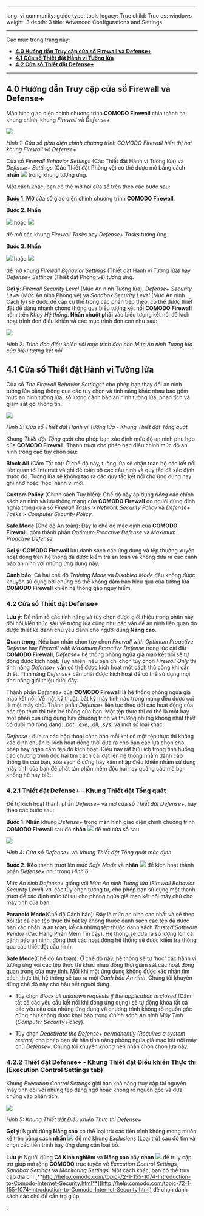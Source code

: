 

---

lang: vi
community: guide
type: tools
legacy: True
child: True
os: windows
weight: 3
depth: 3
title: Advanced Configurations and Settings

---

Các mục trong trang này:

- [**4.0 Hướng dẫn Truy cập cửa sổ Firewall và Defense+**](#4.0)
- [**4.1 Cửa sổ Thiết đặt Hành vi Tường lửa**](#4.1)
- [**4.2 Cửa sổ Thiết đặt Defense+**](#4.2)

-------

<a name="4.0"></a>
## 4.0 Hướng dẫn Truy cập cửa sổ Firewall và Defense+ ##

Màn hình giao diện chính chương trình **COMODO Firewall** chia thành hai khung chính,  khung *Firewall* và *Defense+*. 

![](/sbox/screen/comodo-vi/80.png)

*Hình 1: Cửa sổ giao diện chính chương trình COMODO Firewall hiển thị hai khung Firewall và Defense+*

Cửa sổ *Firewall Behavior Settings* (Các Thiết đặt Hành vi Tường lửa) và *Defense+ Settings* (Các Thiết đặt Phòng vệ) có thể được mở bằng cách **nhấn** ![](/sbox/screen/comodo-vi/43.png) trong khung tương ứng.

Một cách khác, bạn có thể mở hai cửa sổ trên theo các bước sau:

**Bước 1**. **Mở** cửa sổ giao diện chính chương trình **COMODO Firewall**. 

**Bước 2**. **Nhấn** 

![](/sbox/screen/comodo-vi/60.png) hoặc ![](/sbox/screen/comodo-vi/81.png)

để mở các khung *Firewall Tasks* hay *Defense+  Tasks* tương ứng.

**Bước 3**. **Nhấn**  

![](/sbox/screen/comodo-vi/82.png) hoặc ![](/sbox/screen/comodo-vi/83.png) 

để mở khung *Firewall Behavior Settings* (Thiết đặt Hành vi Tường lửa) hay *Defense+ Settings* (Thiết đặt Phòng vệ) tương ứng.


**Gợi ý**: *Firewall Security Level* (Mức An ninh Tường lửa), *Defense+ Security Level* (Mức An ninh Phòng vệ) và *Sandbox Security Level* (Mức An ninh Cách ly) sẽ được đề cập cụ thể trong các phần tiếp theo,  có thể được thiết đặt dễ dàng nhanh chóng thông qua biểu tượng kết nối **COMODO Firewall** nằm trên *Khay Hệ thống*. **Nhấn chuột phải** vào biểu tượng kết nối để kích hoạt trình đơn điều khiển và các mục trình đơn con như sau:

![](/sbox/screen/comodo-vi/84.png)

*Hình 2: Trình đơn điều khiển với  mục trình đơn con Mức An ninh Tương lửa của biểu tượng kết nối* 


<a name="4.1"></a>
## 4.1 Cửa sổ Thiết đặt Hành vi Tường lửa ##

Cửa sổ *The Firewall Behavior Settings** cho phép bạn thay đổi an ninh tương lửa bằng thông qua các tùy chọn và tính năng khác nhau bao gồm mức an ninh tường lửa, số lượng cảnh báo an ninh tường lửa, phan tích và giám sát gói thông tin.

![](/sbox/screen/comodo-vi/44.png)

*Hình 3: Cửa sổ Thiết đặt Hành vi Tường lửa - Khung Thiết đặt Tổng quát*

Khung *Thiết đặt Tổng quát* cho phép bạn xác định mức độ an ninh phù hợp của **COMODO Firewall**. Thanh trượt cho phép bạn điều chỉnh mức độ an ninh trong các tùy chọn sau:

**Block All** (Cấm Tất cả): Ở chế độ này, tường lửa sẽ chặn toàn bộ các kết nối liên quan tới Internet và ghi đè toàn bộ các cấu hình và quy tắc đã xác định trước đó. Tường lửa sẽ không tạo ra các quy tắc kết nối cho ứng dụng hay ghi nhớ hoặc 'học' hành vi mới.

**Custom Policy** (Chính sách Tùy biến): Chế độ này áp dụng *riêng* các chính sách an ninh và lưu thông mạng của **COMODO Firewall** do người dùng định nghĩa trong cửa sổ *Firewall Tasks > Network Security Policy* và *Defense+ Tasks > Computer Security Policy*.

**Safe Mode** (Chế độ An toàn): Đây là chế độ mặc định của **COMODO Firewall**, gồm thành phần *Optimum Proactive Defense* và *Maximum Proactive Defense*.

**Gợi ý**: **COMODO Firewall** lưu danh sách các ứng dụng và tệp thường xuyên hoạt động trên hệ thống đã được kiểm tra an toàn và không đưa ra các cảnh báo an ninh với những ứng dụng này.

**Cảnh báo**: Cả hai chế độ *Training Mode* và *Disabled Mode* đều không được khuyên sử dụng bởi chúng có thể không đảm bảo hiệu quả của tường lửa **COMODO Firewall** khiến hệ thống gặp nguy hiểm.

<a name="4.2"></a>
### 4.2 Cửa sổ Thiết đặt Defense+ ###

**Lưu ý**: Để nắm rõ các tính năng và tùy chọn được giới thiệu trong phần này đòi hỏi kiến thức sâu về tường lửa cũng như các vấn đề an ninh liên quan do được thiết kế dành chủ yếu dành cho người dùng **Nâng cao**.

**Quan trọng**: Nếu bạn nhấn chọn tùy chọn *Firewall with Optimum Proactive Defense* hay *Firewall with Maximum Proactive Defense* trong lúc cài đặt **COMODO Firewall**, *Defense+* hệ thống phòng ngừa giả mạo kết nối sẽ tự động được kích hoạt. Tuy nhiên, nếu bạn chỉ chọn tùy chọn *Firewall Only* thì tính năng *Defense+* vẫn có thể được kích hoạt một cách thủ công khi cần thiết. Tính năng *Defense+* cần phải được kích hoạt để có thể sử dụng mọi tính năng giới thiệu dưới đây.
  

Thành phần *Defense+* của **COMODO Firewall** là hệ thống phòng ngừa giả mạo kết nối. Về mặt kỹ thuật, bất kỳ máy tính nào trong mạng đều được coi là một máy chủ. Thành phần *Defense+* liên tục theo dõi các hoạt động của các tệp thực thi trên hệ thống của bạn. Một tệp thực thi có thể là một hay một phần của ứng dụng hay chương trình và thường nhưng không nhất thiết có đuôi mở rộng dạng: *.bat*, *.exe*, *.dll*, *.sys*, và một số loại khác.

*Defense+* đưa ra các hộp thoại cảnh báo mỗi khi có một tệp thực thi không xác định chuẩn bị kích hoạt đồng thời đưa ra cho bạn các lựa chọn cho phép hay ngăn cấm tệp đó kích hoạt. Điều này rất hữu ích trong tình huống các chương trình độc hại tìm cách cài đặt lên hệ thống nhằm đánh cắp thông tin của bạn, xóa sạch ổ cứng hay xâm nhập điều khiển nhằm sử dụng máy tính của bạn để phát tán phần mềm độc hại hay quảng cáo mà bạn không hề hay biết.
 

### 4.2.1 Thiết đặt Defense+ - Khung Thiết đặt Tổng quát ###

Để tự kích hoạt thành phần *Defense+* và mở cửa sổ *Thiết đặt Defense+*, hãy theo các bước sau:

**Bước 1**. **Nhấn** khung *Defense+* trong màn hình giao diện chính chương trình **COMODO Firewall** sau đó **nhấn** ![](/sbox/screen/comodo-vi/50.png) để mở cửa sổ sau:

![](/sbox/screen/comodo-vi/51.png)

*Hình 4: Cửa sổ Defense+ với khung Thiết đặt Tổng quát mặc định*

**Bước 2**. **Kéo** thanh trượt lên mức *Safe Mode* và **nhấn** ![](/sbox/screen/comodo-vi/06.png) để kích hoạt thành phần *Defense+* như trong  *Hình 6*.

*Mức An ninh Defense+* giống với *Mức An ninh Tương lửa* (*Firewall Behavior Security Level*) với các tùy chọn tương tự, cho phép bạn sử dụng một thanh trượt để xác định mức tối ưu cho phòng ngừa giả mạo kết nối máy chủ cho máy tính của bạn.


**Paranoid Mode**(Chế độ Cảnh báo): Đây là mức an ninh cao nhất và sẽ theo dõi tất cả các tệp thực thi bất kỳ không thuộc danh sách các tệp đã được bạn xác nhận là an toàn, kể cả những tệp thuộc danh sách *Trusted Software Vendor* (Các Hãng Phần Mềm Tin cậy). Hệ thống sẽ đưa ra số lượng lớn cá cảnh báo an ninh, đồng thời các hoạt động hệ thống sẽ được kiểm tra thông qua các thiết đặt cấu hình.


**Safe Mode**(Chế độ An toàn): Ở chế độ này, hệ thống sẽ tự 'học' các hành vi tương ứng với các tệp thực thi khác nhau đồng thời giám sát các hoạt động quan trọng của máy tính. Mỗi khi một ứng dụng không được xác nhận tìm cách thực thi, hệ thống sẽ tạo ra một *Cảnh báo An ninh*. Chúng tôi khuyên dùng chế độ này cho hầu hết người dùng.

- Tùy chọn *Block all unknown requests if the application is closed* (Cấm tất cả các yêu cầu kết nối khi đóng ứng dụng) sẽ tự động khóa tất cả các yêu cầu của những ứng dụng và chương trình không rõ nguồn gốc cũng như không được khai báo trong *Chính sách An ninh Máy Tính* (*Computer Security Policy*).

- Tùy chọn *Deactivate the Defense+ permanently (Requires a system restart)* cho phép bạn tắt hẳn tính năng phòng ngừa giả mạo kết nối máy chủ *Defense+*. Chúng tôi khuyên *không* nên nhấn chọn chọn lựa này.

### 4.2.2 Thiết đặt Defense+ - Khung Thiết đặt Điều khiển Thực thi (Execution Control Settings tab) ###

Khung *Execution Control Settings* giới hạn khả năng truy cập tài nguyên máy tính đối với những tệp đáng ngờ hoặc không rõ nguồn gốc và đưa chúng vào phân tích.

![](/sbox/screen/comodo-vi/54.png)

*Hình 5: Khung Thiết đặt Điều khiển Thực thi Defense+*

**Gợi ý**: Người dùng **Nâng cao** có thể loại trừ các tiến trình không mong muốn kể trên bằng cách **nhấn** ![](/sbox/screen/comodo-vi/55.png) để mở khung *Exclusions* (Loại trừ) sau đó tìm và chọn các tiến trình hay ứng dụng cần loại bỏ.


**Lưu ý**: Người dùng **Có Kinh nghiệm** và **Nâng cao** hãy  **chọn** ![](/sbox/screen/comodo-vi/47.png) để truy cập trợ giúp mở rộng **COMODO** trực tuyến về  *Execution Control Settings*, *Sandbox Settings* và *Monitoring Settings*. Một cách khác, bạn có thể truy cập địa chỉ [**http://help.comodo.com/topic-72-1-155-1074-Introduction-to-Comodo-Internet-Security.html**](http://help.comodo.com/topic-72-1-155-1074-Introduction-to-Comodo-Internet-Security.html) để chọn danh sách các chủ đề cần trợ giúp

.




